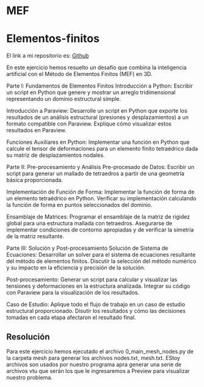 # MEF

# Elementos-finitos
El link a mi repositorio es: [Github](https://github.com/crltsnch/MEF)

En este ejercicio hemos resuelto un desafío que combina la inteligencia artificial con el Método de Elementos Finitos (MEF) en 3D.

Parte I: Fundamentos de Elementos Finitos
Introducción a Python: Escribir un script en Python que genere y mostrar un arreglo tridimensional representando un dominio estructural simple.

Introducción a Paraview: Desarrolle un script en Python que exporte los resultados de un análisis estructural (presiones y desplazamientos) a un formato compatible con Paraview. Explique cómo visualizar estos resultados en Paraview.

Funciones Auxiliares en Python: Implementar una función en Python que calcule el tensor de deformaciones para un elemento finito tetraédrico dada su matriz de desplazamientos nodales.

Parte II: Pre-procesamiento y Análisis
Pre-procesado de Datos: Escribir un script para generar un mallado de tetraedros a partir de una geometría básica proporcionada.

Implementación de Función de Forma: Implementar la función de forma de un elemento tetraédrico en Python. Verificar su implementación calculando la función de forma en puntos seleccionados del dominio.

Ensamblaje de Matrices: Programar el ensamblaje de la matriz de rigidez global para una estructura mallada con tetraedros. Asegurarse de implementar condiciones de contorno apropiadas y de verificar la simetría de la matriz resultante.

Parte III: Solución y Post-procesamiento
Solución de Sistema de Ecuaciones: Desarrollar un solver para el sistema de ecuaciones resultante del método de elementos finitos. Discutir la selección del método numérico y su impacto en la eficiencia y precisión de la solución.

Post-procesamiento: Generar un script para calcular y visualizar las tensiones y deformaciones en la estructura analizada. Integrar su código con Paraview para la visualización de los resultados.

Caso de Estudio: Aplique todo el flujo de trabajo en un caso de estudio estructural proporcionado. Disutir los resultados y cómo las decisiones tomadas en cada etapa afectaron el resultado final.

## Resolución
Para este ejercicio hemos ejecutado el archivo 0_main_mesh_nodes.py de la carpeta mesh para generar los archivos nodes.txt, mesh.txt. EStoy archivos son usados por nuestro programa apra generar una serie de archivos vtu que serán los que le ingresaremos a Preview para visualizar nuestro problema.
